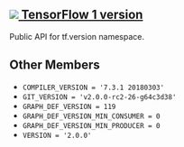 [ ![](https://tensorflow.google.cn/images/tf_logo_32px.png) TensorFlow 1
version](/versions/r1.15/api_docs/python/tf/version)  
---  
  
Public API for tf.version namespace.

## Other Members

  * `COMPILER_VERSION = '7.3.1 20180303'`
  * `GIT_VERSION = 'v2.0.0-rc2-26-g64c3d38'`
  * `GRAPH_DEF_VERSION = 119`
  * `GRAPH_DEF_VERSION_MIN_CONSUMER = 0`
  * `GRAPH_DEF_VERSION_MIN_PRODUCER = 0`
  * `VERSION = '2.0.0'`

